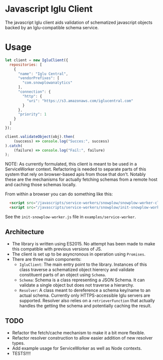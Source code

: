 # Javascript Iglu Client

The javascript Iglu client aids validation of schematized javascript objects backed by an Iglu-compatible schema service.

# Usage

```js
let client = new IgluClient({
  repositories: [
    {
      "name": "Iglu Central",
      "vendorPrefixes": [
        "com.snowplowanalytics"
      ],
      "connection": {
        "http": {
          "uri": "https://s3.amazonaws.com/iglucentral.com"
        }
      },
      "priority": 1
    }
  ]
});

client.validateObject(obj).then(
    (success) => console.log("Succes:", success)
).catch(
    (failure) => console.log("Fail:", failure)
);
```

NOTE: As currently formulated, this client is meant to be used in a ServiceWorker context. Refactoring is needed to separate parts of this system that rely on browser-based apis from those that don't.  Notably these are the mechanisms for actually fetching schemas from a remote host and caching those schemas locally.

From within a browser you can do something like this:

```html
  <script src="/javascripts/service-workers/snowplow/snowplow-worker-client.js"></script>
  <script src="/javascripts/service-workers/snowplow/init-snowplow-worker.js"></script>
```

See the `init-snowplow-worker.js` file in `examples/service-worker`.


## Architecture

- The library is written using ES2015. No attempt has been made to make this compatible with previous versions of JS.
- The client is set up to be asyncronous in operation using `Promises`.
- There are three main components:
    + `IgluClient`: The main entry point to the library. Instances of this class traverse a schematized object hierercy and validate constituent parts of an object using `Schema`.
    + `Schema`: Schema is a class representing a JSON Schema. It can validate a single object but does not traverse a hierarchy.
    + `Resolver`: A class meant to dereference a schema key/name to an actual schema. Currently only HTTPS-accessible Iglu servers are supported. Resolver also relies on a `retrieverFunction` that actually handles the getting the schema and potentially caching the result.

## TODO

- Refactor the fetch/cache mechanism to make it a bit more flexible.
- Refactor resolver construction to allow easier addition of new resolver types.
- Add example usage for ServiceWorker as well as Node contexts.
- TESTS!!!!